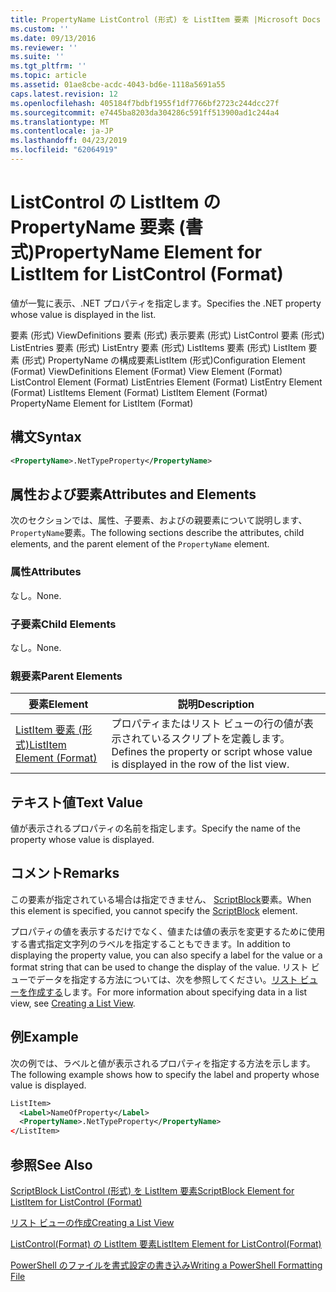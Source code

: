```yaml
---
title: PropertyName ListControl (形式) を ListItem 要素 |Microsoft Docs
ms.custom: ''
ms.date: 09/13/2016
ms.reviewer: ''
ms.suite: ''
ms.tgt_pltfrm: ''
ms.topic: article
ms.assetid: 01ae8cbe-acdc-4043-bd6e-1118a5691a55
caps.latest.revision: 12
ms.openlocfilehash: 405184f7bdbf1955f1df7766bf2723c244dcc27f
ms.sourcegitcommit: e7445ba8203da304286c591ff513900ad1c244a4
ms.translationtype: MT
ms.contentlocale: ja-JP
ms.lasthandoff: 04/23/2019
ms.locfileid: "62064919"
---
```

# <a name="propertyname-element-for-listitem-for-listcontrol-format"></a><span data-ttu-id="748fd-102">ListControl の ListItem の PropertyName 要素 (書式)</span><span class="sxs-lookup"><span data-stu-id="748fd-102">PropertyName Element for ListItem for ListControl (Format)</span></span>

<span data-ttu-id="748fd-103">値が一覧に表示、.NET プロパティを指定します。</span><span class="sxs-lookup"><span data-stu-id="748fd-103">Specifies the .NET property whose value is displayed in the list.</span></span>

<span data-ttu-id="748fd-104">要素 (形式) ViewDefinitions 要素 (形式) 表示要素 (形式) ListControl 要素 (形式) ListEntries 要素 (形式) ListEntry 要素 (形式) ListItems 要素 (形式) ListItem 要素 (形式) PropertyName の構成要素ListItem (形式)</span><span class="sxs-lookup"><span data-stu-id="748fd-104">Configuration Element (Format) ViewDefinitions Element (Format) View Element (Format) ListControl Element (Format) ListEntries Element (Format) ListEntry Element (Format) ListItems Element (Format) ListItem Element (Format) PropertyName Element for ListItem (Format)</span></span>

## <a name="syntax"></a><span data-ttu-id="748fd-105">構文</span><span class="sxs-lookup"><span data-stu-id="748fd-105">Syntax</span></span>

```xml
<PropertyName>.NetTypeProperty</PropertyName>
```

## <a name="attributes-and-elements"></a><span data-ttu-id="748fd-106">属性および要素</span><span class="sxs-lookup"><span data-stu-id="748fd-106">Attributes and Elements</span></span>

<span data-ttu-id="748fd-107">次のセクションでは、属性、子要素、およびの親要素について説明します、`PropertyName`要素。</span><span class="sxs-lookup"><span data-stu-id="748fd-107">The following sections describe the attributes, child elements, and the parent element of the `PropertyName` element.</span></span>

### <a name="attributes"></a><span data-ttu-id="748fd-108">属性</span><span class="sxs-lookup"><span data-stu-id="748fd-108">Attributes</span></span>

<span data-ttu-id="748fd-109">なし。</span><span class="sxs-lookup"><span data-stu-id="748fd-109">None.</span></span>

### <a name="child-elements"></a><span data-ttu-id="748fd-110">子要素</span><span class="sxs-lookup"><span data-stu-id="748fd-110">Child Elements</span></span>

<span data-ttu-id="748fd-111">なし。</span><span class="sxs-lookup"><span data-stu-id="748fd-111">None.</span></span>

### <a name="parent-elements"></a><span data-ttu-id="748fd-112">親要素</span><span class="sxs-lookup"><span data-stu-id="748fd-112">Parent Elements</span></span>

|<span data-ttu-id="748fd-113">要素</span><span class="sxs-lookup"><span data-stu-id="748fd-113">Element</span></span>|<span data-ttu-id="748fd-114">説明</span><span class="sxs-lookup"><span data-stu-id="748fd-114">Description</span></span>|
|-------------|-----------------|
|[<span data-ttu-id="748fd-115">ListItem 要素 (形式)</span><span class="sxs-lookup"><span data-stu-id="748fd-115">ListItem Element (Format)</span></span>](./listitem-element-for-listitems-for-listcontrol-format.md)|<span data-ttu-id="748fd-116">プロパティまたはリスト ビューの行の値が表示されているスクリプトを定義します。</span><span class="sxs-lookup"><span data-stu-id="748fd-116">Defines the property or script whose value is displayed in the row of the list view.</span></span>|

## <a name="text-value"></a><span data-ttu-id="748fd-117">テキスト値</span><span class="sxs-lookup"><span data-stu-id="748fd-117">Text Value</span></span>

<span data-ttu-id="748fd-118">値が表示されるプロパティの名前を指定します。</span><span class="sxs-lookup"><span data-stu-id="748fd-118">Specify the name of the property whose value is displayed.</span></span>

## <a name="remarks"></a><span data-ttu-id="748fd-119">コメント</span><span class="sxs-lookup"><span data-stu-id="748fd-119">Remarks</span></span>

<span data-ttu-id="748fd-120">この要素が指定されている場合は指定できません、 [ScriptBlock](./scriptblock-element-for-listitem-for-listcontrol-format.md)要素。</span><span class="sxs-lookup"><span data-stu-id="748fd-120">When this element is specified, you cannot specify the [ScriptBlock](./scriptblock-element-for-listitem-for-listcontrol-format.md) element.</span></span>

<span data-ttu-id="748fd-121">プロパティの値を表示するだけでなく、値または値の表示を変更するために使用する書式指定文字列のラベルを指定することもできます。</span><span class="sxs-lookup"><span data-stu-id="748fd-121">In addition to displaying the property value, you can also specify a label for the value or a format string that can be used to change the display of the value.</span></span> <span data-ttu-id="748fd-122">リスト ビューでデータを指定する方法については、次を参照してください。[リスト ビューを作成する](./creating-a-list-view.md)します。</span><span class="sxs-lookup"><span data-stu-id="748fd-122">For more information about specifying data in a list view, see [Creating a List View](./creating-a-list-view.md).</span></span>

## <a name="example"></a><span data-ttu-id="748fd-123">例</span><span class="sxs-lookup"><span data-stu-id="748fd-123">Example</span></span>

<span data-ttu-id="748fd-124">次の例では、ラベルと値が表示されるプロパティを指定する方法を示します。</span><span class="sxs-lookup"><span data-stu-id="748fd-124">The following example shows how to specify the label and property whose value is displayed.</span></span>

```xml
ListItem>
  <Label>NameOfProperty</Label>
  <PropertyName>.NetTypeProperty</PropertyName>
</ListItem>

```

## <a name="see-also"></a><span data-ttu-id="748fd-125">参照</span><span class="sxs-lookup"><span data-stu-id="748fd-125">See Also</span></span>

[<span data-ttu-id="748fd-126">ScriptBlock ListControl (形式) を ListItem 要素</span><span class="sxs-lookup"><span data-stu-id="748fd-126">ScriptBlock Element for ListItem for ListControl (Format)</span></span>](./scriptblock-element-for-listitem-for-listcontrol-format.md)

[<span data-ttu-id="748fd-127">リスト ビューの作成</span><span class="sxs-lookup"><span data-stu-id="748fd-127">Creating a List View</span></span>](./creating-a-list-view.md)

[<span data-ttu-id="748fd-128">ListControl(Format) の ListItem 要素</span><span class="sxs-lookup"><span data-stu-id="748fd-128">ListItem Element for ListControl(Format)</span></span>](./listitem-element-for-listitems-for-listcontrol-format.md)

[<span data-ttu-id="748fd-129">PowerShell のファイルを書式設定の書き込み</span><span class="sxs-lookup"><span data-stu-id="748fd-129">Writing a PowerShell Formatting File</span></span>](./writing-a-powershell-formatting-file.md)
